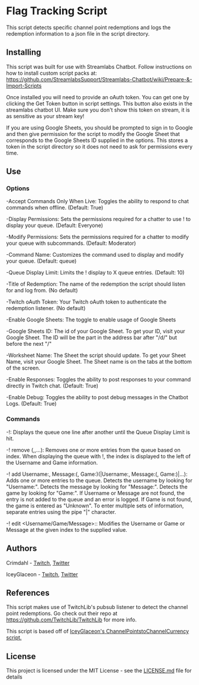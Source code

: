 # Flag Tracking Script

This script detects specific channel point redemptions and logs the redemption information to a json file in the script directory.

## Installing

This script was built for use with Streamlabs Chatbot.
Follow instructions on how to install custom script packs at:
https://github.com/StreamlabsSupport/Streamlabs-Chatbot/wiki/Prepare-&-Import-Scripts

Once installed you will need to provide an oAuth token. You can get one by clicking the Get Token button in script settings.
This button also exists in the streamlabs chatbot UI. Make sure you don't show this token on stream, it is as sensitive
as your stream key!

If you are using Google Sheets, you should be prompted to sign in to Google and then give permission for the script to modify 
the Google Sheet that corresponds to the Google Sheets ID supplied in the options. This stores a token in the script directory
so it does not need to ask for permissions every time.

## Use
### Options
-Accept Commands Only When Live: Toggles the ability to respond to chat commands when offline. (Default: True)

-Display Permissions: Sets the permissions required for a chatter to use !<CommandName> to display your queue. (Default: Everyone)
  
-Modify Permissions: Sets the permissions required for a chatter to modify your queue with subcommands. (Default: Moderator)

-Command Name: Customizes the command used to display and modify your queue. (Default: queue)

-Queue Display Limit: Limits the !<CommandName> display to X queue entries. (Default: 10)
  
-Title of Redemption: The name of the redemption the script should listen for and log from. (No default)

-Twitch oAuth Token: Your Twitch oAuth token to authenticate the redemption listener. (No default)

-Enable Google Sheets: The toggle to enable usage of Google Sheets

-Google Sheets ID: The id of your Google Sheet. To get your ID, visit your Google Sheet. The ID will be the part in the address bar after "/d/" but before the next "/"

-Worksheet Name: The Sheet the script should update. To get your Sheet Name, visit your Google Sheet. The Sheet name is on the tabs at the bottom of the screen.

-Enable Responses: Toggles the ability to post responses to your command directly in Twitch chat. (Default: True)

-Enable Debug: Toggles the ability to post debug messages in the Chatbot Logs. (Default: True)

### Commands
-!<CommandName>: Displays the queue one line after another until the Queue Display Limit is hit.
  
-!<CommandName> remove <index>(,<index>,...): Removes one or more entries from the queue based on index. When displaying the queue with !<CommandName>, the index is displayed to the left of the Username and Game information.
  
-!<CommandName> add Username:<Username>, Message:<Message>(, Game:<Game>)(|Username:<Username>, Message:<Message>(, Game:<Game>)|...): Adds one or more entries to the queue. Detects the username by looking for "Username:". Detects the message by looking for "Message:". Detects the game by looking for "Game:". If Username or Message are not found, the entry is not added to the queue and an error is logged. If Game is not found, the game is entered as "Unknown". To enter multiple sets of information, separate entries using the pipe "|" character.
  
-!<CommandName> edit <Index> <Username/Game/Message>:<NewValue>: Modifies the Username or Game or Message at the given index to the supplied value.

## Authors

Crimdahl - [Twitch](https://www.twitch.tv/crimdahl), [Twitter](https://www.twitter.com/crimdahl)

IceyGlaceon - [Twitch](https://www.twitch.tv/iceyglaceon), [Twitter](https://www.twitter.com/theiceyglaceon)

## References

This script makes use of TwitchLib's pubsub listener to detect the channel point redemptions. Go check out their repo at https://github.com/TwitchLib/TwitchLib for more info.

This script is based off of [IceyGlaceon's ChannelPointstoChannelCurrency script.](https://github.com/iceyglaceon/SLCB-Channel-Points-to-Channel-Currency/)

## License

This project is licensed under the MIT License - see the [LICENSE.md](LICENSE.md) file for details
